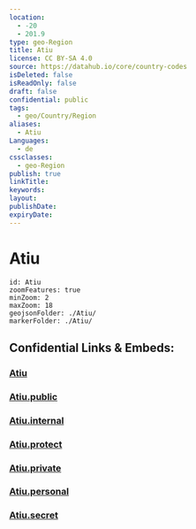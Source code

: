 ```yaml
---
location:
  - -20
  - 201.9
type: geo-Region
title: Atiu
license: CC BY-SA 4.0
source: https://datahub.io/core/country-codes
isDeleted: false
isReadOnly: false
draft: false
confidential: public
tags:
  - geo/Country/Region
aliases:
  - Atiu
Languages:
  - de
cssclasses:
  - geo-Region
publish: true
linkTitle:
keywords:
layout:
publishDate:
expiryDate:
---
```


# Atiu

```leaflet
id: Atiu
zoomFeatures: true 
minZoom: 2 
maxZoom: 18
geojsonFolder: ./Atiu/
markerFolder: ./Atiu/
```


## Confidential Links & Embeds: 

### [Atiu](/_Standards/Earth/Continent/Oceania/Polynesia/Cook~Islands/Cook~Island-councils/Atiu.md) 

### [Atiu.public](/_public/Earth/Continent/Oceania/Polynesia/Cook~Islands/Cook~Island-councils/Atiu.public.md) 

### [Atiu.internal](/_internal/Earth/Continent/Oceania/Polynesia/Cook~Islands/Cook~Island-councils/Atiu.internal.md) 

### [Atiu.protect](/_protect/Earth/Continent/Oceania/Polynesia/Cook~Islands/Cook~Island-councils/Atiu.protect.md) 

### [Atiu.private](/_private/Earth/Continent/Oceania/Polynesia/Cook~Islands/Cook~Island-councils/Atiu.private.md) 

### [Atiu.personal](/_personal/Earth/Continent/Oceania/Polynesia/Cook~Islands/Cook~Island-councils/Atiu.personal.md) 

### [Atiu.secret](/_secret/Earth/Continent/Oceania/Polynesia/Cook~Islands/Cook~Island-councils/Atiu.secret.md)

